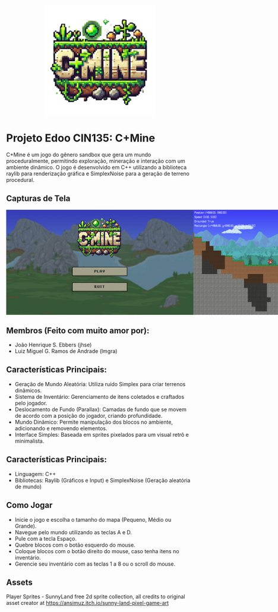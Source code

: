 <p align="center">
  <img src="release/sprites/logo.png" width="300" height="300" alt="C+Mine, nome do jogo">
</p>

# Projeto Edoo CIN135: C+Mine
C+Mine é um jogo do gênero sandbox que gera um mundo proceduralmente, permitindo exploração, mineração e interação com um ambiente dinâmico. O jogo é desenvolvido em C++ utilizando a biblioteca raylib para renderização gráfica e SimplexNoise para a geração de terreno procedural.

## Capturas de Tela
<div style="display: flex; justify-content: space-around;">
  <img src="release/sprites/menupixel.png" alt="Imagem 1">
  <img src="release/sprites/capturacmine1.png" alt="Imagem 2" width="412">
  <img src="release/sprites/capturacmine3.png" alt="Imagem 3" width="412">
</div>

## Membros (Feito com muito amor por): 
* João Henrique S. Ebbers (jhse)
* Luiz Miguel G. Ramos de Andrade (lmgra)

## Características Principais:
* Geração de Mundo Aleatória: Utiliza ruído Simplex para criar terrenos dinâmicos.
* Sistema de Inventário: Gerenciamento de itens coletados e craftados pelo jogador.
* Deslocamento de Fundo (Parallax): Camadas de fundo que se movem de acordo com a posição do jogador, criando profundidade.
* Mundo Dinâmico: Permite manipulação dos blocos no ambiente, adicionando e removendo elementos.
* Interface Simples: Baseada em sprites pixelados para um visual retrô e minimalista.

## Características Principais:
* Linguagem: C++
* Bibliotecas: Raylib (Gráficos e Input) e SimplexNoise (Geração aleatória de mundo)

## Como Jogar
* Inicie o jogo e escolha o tamanho do mapa (Pequeno, Médio ou Grande).
* Navegue pelo mundo utilizando as teclas A e D.
* Pule com a tecla Espaço.
* Quebre blocos com o botão esquerdo do mouse.
* Coloque blocos com o botão direito do mouse, caso tenha itens no inventário.
* Gerencie seu inventário com as teclas 1 a 8 ou o scroll do mouse.

## Assets
Player Sprites - SunnyLand free 2d sprite collection, all credits to original asset creator at https://ansimuz.itch.io/sunny-land-pixel-game-art
